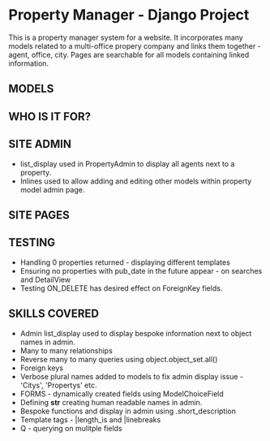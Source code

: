 # Property Manager - Django Project
This is a property manager system for a website.  It incorporates many models related to a multi-office propery company and links them together - agent, office, city.  Pages are searchable for all models containing linked information.

## MODELS


## WHO IS IT FOR?

## SITE ADMIN
- list_display used in PropertyAdmin to display all agents next to a property.
- Inlines used to allow adding and editing other models within property model admin page.

## SITE PAGES

## TESTING
- Handling 0 properties returned - displaying different templates
- Ensuring no properties with pub_date in the future appear - on searches and DetailView
- Testing ON_DELETE has desired effect on ForeignKey fields.

## SKILLS COVERED
- Admin list_display used to display bespoke information next to object names in admin.
- Many to many relationships
- Reverse many to many queries using object.object_set.all()
- Foreign keys
- Verbose plural names added to models to fix admin display issue - 'Citys', 'Propertys' etc.
- FORMS - dynamically created fields using ModelChoiceField
- Defining __str__ creating human readable names in admin.
- Bespoke functions and display in admin using .short_description
- Template tags - |length_is and |linebreaks
- Q - querying on mulitple fields




